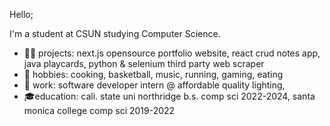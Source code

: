 Hello; 

I'm a student at CSUN studying Computer Science. 

- 👨‍🎨 projects: next.js opensource portfolio website, react crud notes app, java playcards, python & selenium third party web scraper
- 🌱 hobbies: cooking, basketball, music, running, gaming, eating
- 💼 work: software developer intern @ affordable quality lighting, 
- 🎓education: cali. state uni northridge b.s. comp sci 2022-2024, santa monica college comp sci 2019-2022
